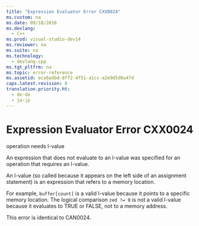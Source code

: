 ```yaml
---
title: "Expression Evaluator Error CXX0024"
ms.custom: na
ms.date: 09/18/2016
ms.devlang: 
  - C++
ms.prod: visual-studio-dev14
ms.reviewer: na
ms.suite: na
ms.technology: 
  - devlang-cpp
ms.tgt_pltfrm: na
ms.topic: error-reference
ms.assetid: eca6adbd-8ff2-4f51-a1cc-a2e9d5d0a47d
caps.latest.revision: 8
translation.priority.ht: 
  - de-de
  - ja-jp
---
```

# Expression Evaluator Error CXX0024
operation needs l-value  
  
 An expression that does not evaluate to an l-value was specified for an operation that requires an l-value.  
  
 An l-value (so called because it appears on the left side of an assignment statement) is an expression that refers to a memory location.  
  
 For example, `buffer[count]` is a valid l-value because it points to a specific memory location. The logical comparison `zed != 0` is not a valid l-value because it evaluates to TRUE or FALSE, not to a memory address.  
  
 This error is identical to CAN0024.